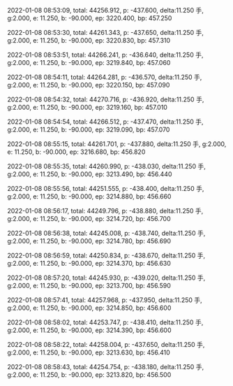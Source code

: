 2022-01-08 08:53:09, total: 44256.912, p: -437.600, delta:11.250 手, g:2.000, e: 11.250, b: -90.000, ep: 3220.400, bp: 457.250

2022-01-08 08:53:30, total: 44261.343, p: -437.650, delta:11.250 手, g:2.000, e: 11.250, b: -90.000, ep: 3220.830, bp: 457.310

2022-01-08 08:53:51, total: 44266.241, p: -436.640, delta:11.250 手, g:2.000, e: 11.250, b: -90.000, ep: 3219.840, bp: 457.060

2022-01-08 08:54:11, total: 44264.281, p: -436.570, delta:11.250 手, g:2.000, e: 11.250, b: -90.000, ep: 3220.150, bp: 457.090

2022-01-08 08:54:32, total: 44270.716, p: -436.920, delta:11.250 手, g:2.000, e: 11.250, b: -90.000, ep: 3219.160, bp: 457.010

2022-01-08 08:54:54, total: 44266.512, p: -437.470, delta:11.250 手, g:2.000, e: 11.250, b: -90.000, ep: 3219.090, bp: 457.070

2022-01-08 08:55:15, total: 44261.701, p: -437.880, delta:11.250 手, g:2.000, e: 11.250, b: -90.000, ep: 3216.680, bp: 456.820

2022-01-08 08:55:35, total: 44260.990, p: -438.030, delta:11.250 手, g:2.000, e: 11.250, b: -90.000, ep: 3213.490, bp: 456.440

2022-01-08 08:55:56, total: 44251.555, p: -438.400, delta:11.250 手, g:2.000, e: 11.250, b: -90.000, ep: 3214.880, bp: 456.660

2022-01-08 08:56:17, total: 44249.796, p: -438.880, delta:11.250 手, g:2.000, e: 11.250, b: -90.000, ep: 3214.720, bp: 456.700

2022-01-08 08:56:38, total: 44245.008, p: -438.740, delta:11.250 手, g:2.000, e: 11.250, b: -90.000, ep: 3214.780, bp: 456.690

2022-01-08 08:56:59, total: 44250.834, p: -438.670, delta:11.250 手, g:2.000, e: 11.250, b: -90.000, ep: 3214.370, bp: 456.630

2022-01-08 08:57:20, total: 44245.930, p: -439.020, delta:11.250 手, g:2.000, e: 11.250, b: -90.000, ep: 3213.700, bp: 456.590

2022-01-08 08:57:41, total: 44257.968, p: -437.950, delta:11.250 手, g:2.000, e: 11.250, b: -90.000, ep: 3214.850, bp: 456.600

2022-01-08 08:58:02, total: 44253.747, p: -438.410, delta:11.250 手, g:2.000, e: 11.250, b: -90.000, ep: 3214.390, bp: 456.600

2022-01-08 08:58:22, total: 44258.004, p: -437.650, delta:11.250 手, g:2.000, e: 11.250, b: -90.000, ep: 3213.630, bp: 456.410

2022-01-08 08:58:43, total: 44254.754, p: -438.180, delta:11.250 手, g:2.000, e: 11.250, b: -90.000, ep: 3213.820, bp: 456.500